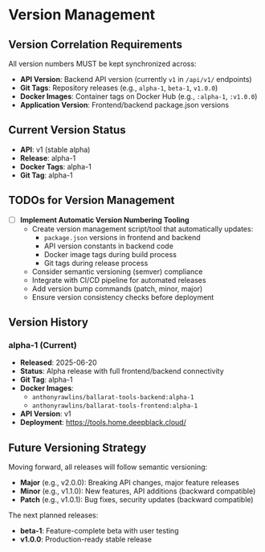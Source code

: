 # Version Management

## Version Correlation Requirements

All version numbers MUST be kept synchronized across:
- **API Version**: Backend API version (currently `v1` in `/api/v1/` endpoints)
- **Git Tags**: Repository releases (e.g., `alpha-1`, `beta-1`, `v1.0.0`)
- **Docker Images**: Container tags on Docker Hub (e.g., `:alpha-1`, `:v1.0.0`)
- **Application Version**: Frontend/backend package.json versions

## Current Version Status

- **API**: v1 (stable alpha)
- **Release**: alpha-1
- **Docker Tags**: alpha-1
- **Git Tag**: alpha-1

## TODOs for Version Management

- [ ] **Implement Automatic Version Numbering Tooling**
  - Create version management script/tool that automatically updates:
    - `package.json` versions in frontend and backend
    - API version constants in backend code
    - Docker image tags during build process
    - Git tags during release process
  - Consider semantic versioning (semver) compliance
  - Integrate with CI/CD pipeline for automated releases
  - Add version bump commands (patch, minor, major)
  - Ensure version consistency checks before deployment

## Version History

### alpha-1 (Current)
- **Released**: 2025-06-20
- **Status**: Alpha release with full frontend/backend connectivity
- **Git Tag**: alpha-1
- **Docker Images**: 
  - `anthonyrawlins/ballarat-tools-backend:alpha-1`
  - `anthonyrawlins/ballarat-tools-frontend:alpha-1`
- **API Version**: v1
- **Deployment**: https://tools.home.deepblack.cloud/

## Future Versioning Strategy

Moving forward, all releases will follow semantic versioning:
- **Major** (e.g., v2.0.0): Breaking API changes, major feature releases
- **Minor** (e.g., v1.1.0): New features, API additions (backward compatible)
- **Patch** (e.g., v1.0.1): Bug fixes, security updates (backward compatible)

The next planned releases:
- **beta-1**: Feature-complete beta with user testing
- **v1.0.0**: Production-ready stable release